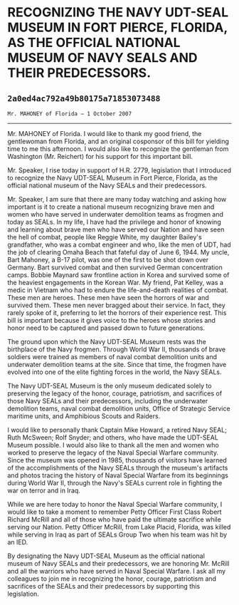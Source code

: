 # RECOGNIZING THE NAVY UDT-SEAL MUSEUM IN FORT PIERCE, FLORIDA, AS THE  OFFICIAL NATIONAL MUSEUM OF NAVY SEALS AND THEIR PREDECESSORS.
## `2a0ed4ac792a49b80175a71853073488`
`Mr. MAHONEY of Florida — 1 October 2007`

---


Mr. MAHONEY of Florida. I would like to thank my good friend, the 
gentlewoman from Florida, and an original cosponsor of this bill for 
yielding time to me this afternoon. I would also like to recognize the 
gentleman from Washington (Mr. Reichert) for his support for this 
important bill.

Mr. Speaker, I rise today in support of H.R. 2779, legislation that I 
introduced to recognize the Navy UDT-SEAL Museum in Fort Pierce, 
Florida, as the official national museum of the Navy SEALs and their 
predecessors.

Mr. Speaker, I am sure that there are many today watching and asking 
how important is it to create a national museum recognizing brave men 
and women who have served in underwater demolition teams as frogmen and 
today as SEALs. In my life, I have had the privilege and honor of 
knowing and learning about brave men who have served our Nation and 
have seen the hell of combat, people like Reggie White, my daughter 
Bailey's grandfather, who was a combat engineer and who, like the men 
of UDT, had the job of clearing Omaha Beach that fateful day of June 6, 
1944. My uncle, Bart Mahoney, a B-17 pilot, was one of the first to be 
shot down over Germany. Bart survived combat and then survived German 
concentration camps. Bobbie Maynard saw frontline action in Korea and 
survived some of the heaviest engagements in the Korean War. My friend, 
Pat Kelley, was a medic in Vietnam who had to endure the life-and-death 
realities of combat. These men are heroes. These men have seen the 
horrors of war and survived them. These men never bragged about their 
service. In fact, they rarely spoke of it, preferring to let the 
horrors of their experience rest. This bill is important because it 
gives voice to the heroes whose stories and honor need to be captured 
and passed down to future generations.

The ground upon which the Navy UDT-SEAL Museum rests was the 
birthplace of the Navy frogmen. Through World War II, thousands of 
brave soldiers were trained as members of naval combat demolition units 
and underwater demolition teams at the site. Since that time, the 
frogmen have evolved into one of the elite fighting forces in the 
world, the Navy SEALs.

The Navy UDT-SEAL Museum is the only museum dedicated solely to 
preserving the legacy of the honor, courage, patriotism, and sacrifices 
of those Navy SEALs and their predecessors, including the underwater 
demolition teams, naval combat demolition units, Office of Strategic 
Service maritime units, and Amphibious Scouts and Raiders.



I would like to personally thank Captain Mike Howard, a retired Navy 
SEAL; Ruth McSween; Rolf Snyder; and others, who have made the UDT-SEAL 
Museum possible. I would also like to thank all the men and women who 
worked to preserve the legacy of the Naval Special Warfare community. 
Since the museum was opened in 1985, thousands of visitors have learned 
of the accomplishments of the Navy SEALs through the museum's artifacts 
and photos tracing the history of Naval Special Warfare from its 
beginnings during World War II, through the Navy's SEALs current role 
in fighting the war on terror and in Iraq.

While we are here today to honor the Naval Special Warfare community, 
I would like to take a moment to remember Petty Officer First Class 
Robert Richard McRill and all of those who have paid the ultimate 
sacrifice while serving our Nation. Petty Officer McRill, from Lake 
Placid, Florida, was killed while serving in Iraq as part of SEALs 
Group Two when his team was hit by an IED.

By designating the Navy UDT-SEAL Museum as the official national 
museum of Navy SEALs and their predecessors, we are honoring Mr. McRill 
and all the warriors who have served in Naval Special Warfare. I ask 
all my colleagues to join me in recognizing the honor, courage, 
patriotism and sacrifices of the SEALs and their predecessors by 
supporting this legislation.